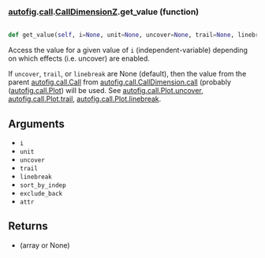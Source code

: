 ### [autofig](autofig.md).[call](autofig.call.md).[CallDimensionZ](autofig.call.CallDimensionZ.md).get_value (function)


```py

def get_value(self, i=None, unit=None, uncover=None, trail=None, linebreak=None, sort_by_indep=None, exclude_back=False, attr='_value')

```



Access the value for a given value of `i` (independent-variable) depending
on which effects (i.e. uncover) are enabled.

If `uncover`, `trail`, or `linebreak` are None (default), then the value from
the parent [autofig.call.Call](autofig.call.Call.md) from [autofig.call.CallDimension.call](autofig.call.CallDimension.call.md)
(probably ([autofig.call.Plot](autofig.call.Plot.md)) will be used.  See [autofig.call.Plot.uncover](autofig.call.Plot.uncover.md),
[autofig.call.Plot.trail](autofig.call.Plot.trail.md), [autofig.call.Plot.linebreak](autofig.call.Plot.linebreak.md).

Arguments
-----------
* `i`
* `unit`
* `uncover`
* `trail`
* `linebreak`
* `sort_by_indep`
* `exclude_back`
* `attr`

Returns
----------
* (array or None)

